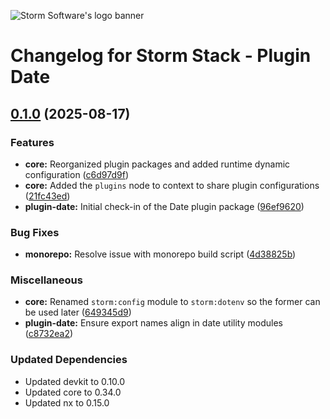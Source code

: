 ![Storm Software's logo banner](https://public.storm-cdn.com/brand-banner.png)

# Changelog for Storm Stack - Plugin Date

## [0.1.0](https://github.com/storm-software/storm-stack/releases/tag/plugin-date%400.1.0) (2025-08-17)

### Features

- **core:** Reorganized plugin packages and added runtime dynamic configuration
  ([c6d97d9f](https://github.com/storm-software/storm-stack/commit/c6d97d9f))
- **core:** Added the `plugins` node to context to share plugin configurations
  ([21fc43ed](https://github.com/storm-software/storm-stack/commit/21fc43ed))
- **plugin-date:** Initial check-in of the Date plugin package
  ([96ef9620](https://github.com/storm-software/storm-stack/commit/96ef9620))

### Bug Fixes

- **monorepo:** Resolve issue with monorepo build script
  ([4d38825b](https://github.com/storm-software/storm-stack/commit/4d38825b))

### Miscellaneous

- **core:** Renamed `storm:config` module to `storm:dotenv` so the former can be
  used later
  ([649345d9](https://github.com/storm-software/storm-stack/commit/649345d9))
- **plugin-date:** Ensure export names align in date utility modules
  ([c8732ea2](https://github.com/storm-software/storm-stack/commit/c8732ea2))

### Updated Dependencies

- Updated devkit to 0.10.0
- Updated core to 0.34.0
- Updated nx to 0.15.0
